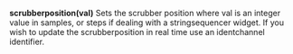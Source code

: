 <a name="scrubberposition"></a>**scrubberposition(val)** Sets the scrubber position where val is an integer value in samples, or steps if dealing with a stringsequencer widget. If you wish to update the scrubberposition in real time use an identchannel identifier.